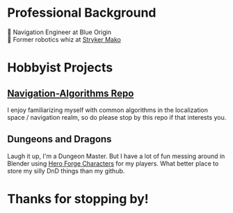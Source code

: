 <!-- The Professional Stuff -->

# Professional Background #

🚀 Navigation Engineer at Blue Origin<br/>
🦾 Former robotics whiz at [Stryker Mako](https://www.stryker.com/us/en/portfolios/orthopaedics/joint-replacement/mako-robotic-arm-assisted-surgery.html)<br/>

<!-- The Semi Professional Stuff -->

# Hobbyist Projects #

## [Navigation-Algorithms Repo](https://github.com/tcmilleriii/Navigation-Algorithms) ##
I enjoy familiarizing myself with common algorithms in the localization space / navigation realm, so do please stop by this repo if that interests you.<br/>

## Dungeons and Dragons ##
Laugh it up, I'm a Dungeon Master. But I have a lot of fun messing around in Blender using [Hero Forge Characters](https://www.heroforge.com/) for my players. What better place to store my silly DnD things than my github. 

<!-- The Bits About Me -->

# Thanks for stopping by! #

